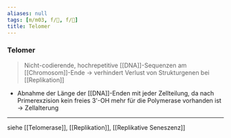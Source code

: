 ```yaml
---
aliases: null
tags: [m/m03, f/🧪, f/🧬]
title: Telomer
---
```

### Telomer
> Nicht-codierende, hochrepetitive [[DNA]]-Sequenzen am [[Chromosom]]-Ende → verhindert Verlust von Strukturgenen bei [[Replikation]]
- Abnahme der Länge der [[DNA]]-Enden mit jeder Zellteilung, da nach Primerexzision kein freies 3'-OH mehr für die Polymerase vorhanden ist → Zellalterung
---
siehe [[Telomerase]], [[Replikation]], [[Replikative Seneszenz]]